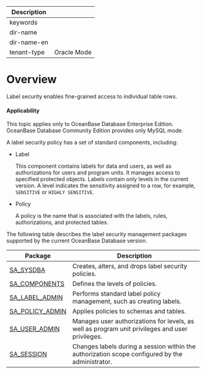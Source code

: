 | Description   |                 |
|---------------|-----------------|
| keywords      |                 |
| dir-name      |                 |
| dir-name-en   |                 |
| tenant-type   | Oracle Mode     |

# Overview

Label security enables fine-grained access to individual table rows.

  <main id="notice" >
    <h4>Applicability</h4>
    <p>This topic applies only to OceanBase Database Enterprise Edition. OceanBase Database Community Edition provides only MySQL mode. </p>
  </main>

A label security policy has a set of standard components, including:

* Label

   This component contains labels for data and users, as well as authorizations for users and program units. It manages access to specified protected objects. Labels contain only levels in the current version. A level indicates the sensitivity assigned to a row, for example, `SENSITIVE` or `HIGHLY SENSITIVE`.


* Policy

   A policy is the name that is associated with the labels, rules, authorizations, and protected tables.


The following table describes the label security management packages supported by the current OceanBase Database version.


| Package | Description |
|----------------------------------------------------------------|------------------------------|
| [SA_SYSDBA](200.sa-sysdba-policy-management-package-oracle/100.sa-sysdba-overview-oracle.md) | Creates, alters, and drops label security policies.  |
| [SA_COMPONENTS](300.sa-components-tag-package-oracle/100.sa-components-overview-oracle.md) | Defines the levels of policies.  |
| [SA_LABEL_ADMIN](400.sa-label-admin-tag-management-pack-oracle/100.sa-label-admin-overview-oracle.md) | Performs standard label policy management, such as creating labels.  |
| [SA_POLICY_ADMIN](500.sa-policy-admin-policy-management-packs-oracle/100.sa-policy-admin-overview-oracle.md) | Applies policies to schemas and tables.  |
| [SA_USER_ADMIN](600.sa-user-admin-user-tag-management-pack-oracle/100.sa-user-admin-overview-oracle.md) | Manages user authorizations for levels, as well as program unit privileges and user privileges.  |
| [SA_SESSION](700.sa-session-session-management-pack-oracle/100.sa-session-overview-oracle.md) | Changes labels during a session within the authorization scope configured by the administrator.  |



